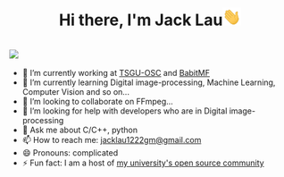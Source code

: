 <h1 align="center">Hi there, I'm Jack Lau<img src="https://github.com/JackLau1222/JackLau1222/blob/main/img/Hi.gif" height="32" /></h1>

<br />
<a href="mailto:jacklau1222gm@gmail.com"><img src="https://github.com/isPainting/isPainting/raw/main/images/social-mail.svg" height="40" /></a>
<br />


- 🔭 I’m currently working at [TSGU-OSC](https://osc.tsguas.cn) and [BabitMF](https://github.com/BabitMF/bmf)
- 🌱 I’m currently learning Digital image-processing, Machine Learning, Computer Vision and so on...
- 👯 I’m looking to collaborate on FFmpeg...
- 🤔 I’m looking for help with developers who are in Digital image-processing
- 💬 Ask me about C/C++, python
- 📫 How to reach me: jacklau1222gm@gmail.com
- 😄 Pronouns: complicated
- ⚡ Fun fact: I am a host of [my university's open source community](https://github.com/TSGU-OSC)    

